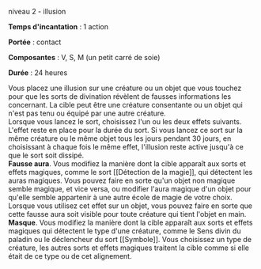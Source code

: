 niveau 2 - illusion

**Temps d'incantation** : 1 action

**Portée** : contact

**Composantes** : V, S, M (un petit carré de soie)

**Durée** : 24 heures

Vous placez une illusion sur une créature ou un objet que vous touchez pour que les sorts de divination révèlent de fausses informations les concernant. La cible peut être une créature consentante ou un objet qui n'est pas tenu ou équipé par une autre créature.  
Lorsque vous lancez le sort, choisissez l'un ou les deux effets suivants. L'effet reste en place pour la durée du sort. Si vous lancez ce sort sur la même créature ou le même objet tous les jours pendant 30 jours, en choisissant à chaque fois le même effet, l'illusion reste active jusqu'à ce que le sort soit dissipé.  
**Fausse aura**. Vous modifiez la manière dont la cible apparaît aux sorts et effets magiques, comme le sort [[Détection de la magie]], qui détectent les auras magiques. Vous pouvez faire en sorte qu'un objet non magique semble magique, et vice versa, ou modifier l'aura magique d'un objet pour qu'elle semble appartenir à une autre école de magie de votre choix. Lorsque vous utilisez cet effet sur un objet, vous pouvez faire en sorte que cette fausse aura soit visible pour toute créature qui tient l'objet en main.  
**Masque**. Vous modifiez la manière dont la cible apparaît aux sorts et effets magiques qui détectent le type d'une créature, comme le Sens divin du paladin ou le déclencheur du sort [[Symbole]]. Vous choisissez un type de créature, les autres sorts et effets magiques traitent la cible comme si elle était de ce type ou de cet alignement.